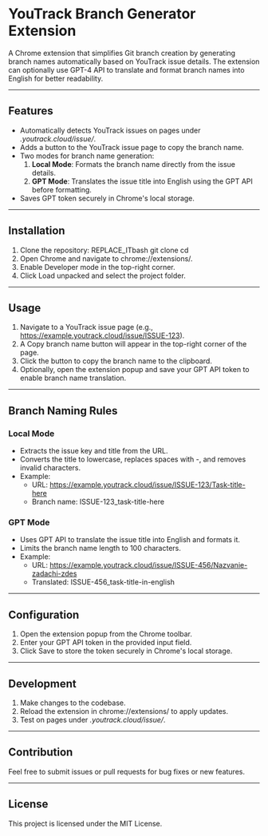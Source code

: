# YouTrack Branch Generator Extension

A Chrome extension that simplifies Git branch creation by generating branch names automatically based on YouTrack issue details. The extension can optionally use GPT-4 API to translate and format branch names into English for better readability.

---

## Features

- Automatically detects YouTrack issues on pages under _.youtrack.cloud/issue/_.
- Adds a button to the YouTrack issue page to copy the branch name.
- Two modes for branch name generation:
  1. **Local Mode**: Formats the branch name directly from the issue details.
  2. **GPT Mode**: Translates the issue title into English using the GPT API before formatting.
- Saves GPT token securely in Chrome's local storage.

---

## Installation

1. Clone the repository:
   REPLACE_ITbash
   git clone <repository-url>
   cd <repository-folder>
2. Open Chrome and navigate to chrome://extensions/.
3. Enable Developer mode in the top-right corner.
4. Click Load unpacked and select the project folder.

---

## Usage

1. Navigate to a YouTrack issue page (e.g., https://example.youtrack.cloud/issue/ISSUE-123).
2. A Copy branch name button will appear in the top-right corner of the page.
3. Click the button to copy the branch name to the clipboard.
4. Optionally, open the extension popup and save your GPT API token to enable branch name translation.

---

## Branch Naming Rules

### Local Mode

- Extracts the issue key and title from the URL.
- Converts the title to lowercase, replaces spaces with -, and removes invalid characters.
- Example:
  - URL: https://example.youtrack.cloud/issue/ISSUE-123/Task-title-here
  - Branch name: ISSUE-123_task-title-here

### GPT Mode

- Uses GPT API to translate the issue title into English and formats it.
- Limits the branch name length to 100 characters.
- Example:
  - URL: https://example.youtrack.cloud/issue/ISSUE-456/Nazvanie-zadachi-zdes
  - Translated: ISSUE-456_task-title-in-english

---

## Configuration

1. Open the extension popup from the Chrome toolbar.
2. Enter your GPT API token in the provided input field.
3. Click Save to store the token securely in Chrome's local storage.

---

## Development

1. Make changes to the codebase.
2. Reload the extension in chrome://extensions/ to apply updates.
3. Test on pages under _.youtrack.cloud/issue/_.

---

## Contribution

Feel free to submit issues or pull requests for bug fixes or new features.

---

## License

This project is licensed under the MIT License.
